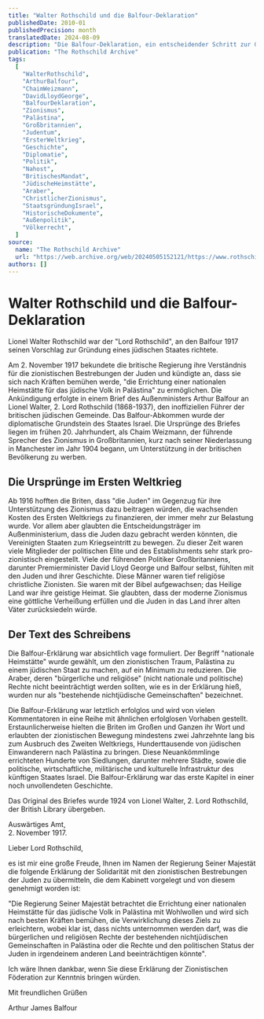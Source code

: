 ```yaml
---
title: "Walter Rothschild und die Balfour-Deklaration"
publishedDate: 2010-01
publishedPrecision: month
translatedDate: 2024-08-09
description: "Die Balfour-Deklaration, ein entscheidender Schritt zur Gründung Israels, wurde 1917 von Arthur Balfour an Lionel Walter Rothschild gerichtet. Dieser Brief markierte einen Wendepunkt in der Geschichte des jüdischen Volkes, indem er die britische Unterstützung für die Errichtung einer jüdischen Heimat in Palästina zusicherte. Ab 1916 hofften die Briten, dass “die Juden” im Gegenzug für ihre Unterstützung des Zionismus dazu beitragen würden, die wachsenden Kosten des Ersten Weltkriegs zu finanzieren, der immer mehr zur Belastung wurde. Vor allem aber glaubten die Entscheidungsträger im Außenministerium, dass die Juden dazu gebracht werden könnten, die Vereinigten Staaten zum Kriegseintritt zu bewegen."
publication: "The Rothschild Archive"
tags:
  [
    "WalterRothschild",
    "ArthurBalfour",
    "ChaimWeizmann",
    "DavidLloydGeorge",
    "BalfourDeklaration",
    "Zionismus",
    "Palästina",
    "Großbritannien",
    "Judentum",
    "ErsterWeltkrieg",
    "Geschichte",
    "Diplomatie",
    "Politik",
    "Nahost",
    "BritischesMandat",
    "JüdischeHeimstätte",
    "Araber",
    "ChristlicherZionismus",
    "StaatsgründungIsrael",
    "HistorischeDokumente",
    "Außenpolitik",
    "Völkerrecht",
  ]
source:
  name: "The Rothschild Archive"
  url: "https://web.archive.org/web/20240505152121/https://www.rothschildarchive.org/family/family_interests/walter_rothschild_and_the_balfour_declaration"
authors: []
---
```


# Walter Rothschild und die Balfour-Deklaration

Lionel Walter Rothschild war der "Lord Rothschild", an den Balfour 1917 seinen Vorschlag zur Gründung eines jüdischen Staates richtete.

Am 2. November 1917 bekundete die britische Regierung ihre Verständnis für die zionistischen Bestrebungen der Juden und kündigte an, dass sie sich nach Kräften bemühen werde, "die Errichtung einer nationalen Heimstätte für das jüdische Volk in Palästina" zu ermöglichen. Die Ankündigung erfolgte in einem Brief des Außenministers Arthur Balfour an Lionel Walter, 2. Lord Rothschild (1868-1937), den inoffiziellen Führer der britischen jüdischen Gemeinde. Das Balfour-Abkommen wurde der diplomatische Grundstein des Staates Israel. Die Ursprünge des Briefes liegen im frühen 20. Jahrhundert, als Chaim Weizmann, der führende Sprecher des Zionismus in Großbritannien, kurz nach seiner Niederlassung in Manchester im Jahr 1904 begann, um Unterstützung in der britischen Bevölkerung zu werben.

## Die Ursprünge im Ersten Weltkrieg

Ab 1916 hofften die Briten, dass "die Juden" im Gegenzug für ihre Unterstützung des Zionismus dazu beitragen würden, die wachsenden Kosten des Ersten Weltkriegs zu finanzieren, der immer mehr zur Belastung wurde. Vor allem aber glaubten die Entscheidungsträger im Außenministerium, dass die Juden dazu gebracht werden könnten, die Vereinigten Staaten zum Kriegseintritt zu bewegen. Zu dieser Zeit waren viele Mitglieder der politischen Elite und des Establishments sehr stark pro-zionistisch eingestellt. Viele der führenden Politiker Großbritanniens, darunter Premierminister David Lloyd George und Balfour selbst, fühlten mit den Juden und ihrer Geschichte. Diese Männer waren tief religiöse christliche Zionisten. Sie waren mit der Bibel aufgewachsen; das Heilige Land war ihre geistige Heimat. Sie glaubten, dass der moderne Zionismus eine göttliche Verheißung erfüllen und die Juden in das Land ihrer alten Väter zurücksiedeln würde.

## Der Text des Schreibens

Die Balfour-Erklärung war absichtlich vage formuliert. Der Begriff "nationale Heimstätte" wurde gewählt, um den zionistischen Traum, Palästina zu einem jüdischen Staat zu machen, auf ein Minimum zu reduzieren. Die Araber, deren "bürgerliche und religiöse" (nicht nationale und politische) Rechte nicht beeinträchtigt werden sollten, wie es in der Erklärung hieß, wurden nur als "bestehende nichtjüdische Gemeinschaften" bezeichnet.

Die Balfour-Erklärung war letztlich erfolglos und wird von vielen Kommentatoren in eine Reihe mit ähnlichen erfolglosen Vorhaben gestellt. Erstaunlicherweise hielten die Briten im Großen und Ganzen ihr Wort und erlaubten der zionistischen Bewegung mindestens zwei Jahrzehnte lang bis zum Ausbruch des Zweiten Weltkriegs, Hunderttausende von jüdischen Einwanderern nach Palästina zu bringen. Diese Neuankömmlinge errichteten Hunderte von Siedlungen, darunter mehrere Städte, sowie die politische, wirtschaftliche, militärische und kulturelle Infrastruktur des künftigen Staates Israel. Die Balfour-Erklärung war das erste Kapitel in einer noch unvollendeten Geschichte.

Das Original des Briefes wurde 1924 von Lionel Walter, 2. Lord Rothschild, der British Library übergeben.

<div class="bg-gray-200 dark:bg-gray-800 px-4 pt-4 pb-1 rounded-lg">
  Auswärtiges Amt,<br>2. November 1917.

Lieber Lord Rothschild,

es ist mir eine große Freude, Ihnen im Namen der Regierung Seiner Majestät die folgende Erklärung der Solidarität mit den zionistischen Bestrebungen der Juden zu übermitteln, die dem Kabinett vorgelegt und von diesem genehmigt worden ist:

"Die Regierung Seiner Majestät betrachtet die Errichtung einer nationalen Heimstätte für das jüdische Volk in Palästina mit Wohlwollen und wird sich nach besten Kräften bemühen, die Verwirklichung dieses Ziels zu erleichtern, wobei klar ist, dass nichts unternommen werden darf, was die bürgerlichen und religiösen Rechte der bestehenden nichtjüdischen Gemeinschaften in Palästina oder die Rechte und den politischen Status der Juden in irgendeinem anderen Land beeinträchtigen könnte".

Ich wäre Ihnen dankbar, wenn Sie diese Erklärung der Zionistischen Föderation zur Kenntnis bringen würden.

Mit freundlichen Grüßen

Arthur James Balfour

</div>
